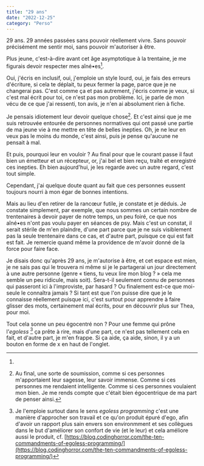 ```yaml
---
title: "29 ans"
date: "2022-12-25"
category: "Perso"
---
```


29 ans. 29 années passées sans pouvoir réellement vivre. Sans pouvoir
précisément me sentir moi, sans pouvoir m'autoriser à être.

Plus jeune, c'est-à-dire avant cet âge asymptotique à la trentaine, je me 
figurais devoir respecter mes aîné•es[^1]. 

[^1]:
Oui, j'écris en inclusif, oui, j'emploie un style lourd, oui, je fais des erreurs
d'écriture, si cela te déplait, tu peux fermer la page, parce que je ne
changerai pas. C'est comme ça et pas autrement, j'écris comme je veux, si c'est 
mal écrit pour toi, ce n'est pas mon problème. Ici, je parle de mon vécu de ce
que j'ai ressenti, ton avis, je n'en ai absolument rien à fiche.

Je pensais idiotement leur devoir quelque
chose[^2]. Et c'est ainsi que je me suis retrouvée entourée de personnes normatives
qui ont passé une partie de ma jeune vie à me mettre en tête de belles inepties.
Oh, je ne leur en veux pas le moins du monde, c'est ainsi, puis je pense 
qu'aucune ne pensait à mal.

[^2]: Au final, une sorte de soumission, comme si ces personnes m'apportaient
leur sagesse, leur savoir immense. Comme si ces personnes me rendaient
intelligente. Comme si ces personnes voulaient mon bien. Je me rends compte que
c'était bien égocentrique de ma part de penser ainsi.

Et puis, pourquoi leur en vouloir ? Au final pour que le courant passe il faut 
bien un émetteur et un récepteur, or, j'ai bel et bien reçu, traîté et
enregistré ces inepties. Eh bien aujourd'hui, je les regarde avec un autre
regard, c'est tout simple.

Cependant, j'ai quelque doute quant au fait que ces personnes eussent toujours
nourri à mon égar de bonnes intentions.

Mais au lieu d'en retirer de la rancœur futile, je constate et je déduis. Je
constate simplement, par exemple, que nous sommes un certain nombre de 
trentenaires à devoir payer de notre temps, un peu foiré, ce que nos aîné•es 
n'ont pas voulu payer en séances de psy. Mais c'est un constat, il serait 
stérile de m'en plaindre, d'une part parce que je ne suis visiblement pas la 
seule trentenaire dans ce cas, et d'autre part, puisque ce qui est fait est 
fait. Je remercie quand même la providence de m'avoir donné de la force pour 
faire face.

Je disais donc qu'après 29 ans, je m'autorise à être, et cet espace est mien, je
ne sais pas qui le trouvera ni même si je le partagerai un jour directement à
une autre personne (genre « tiens, tu veux lire mon blog ? » cela me semble un
peu ridicule, mais soit). Sera-t-il seulement connu de personnes qui passeront
ici à l'improviste, par hasard ? Ou finalement est-ce que moi-seule le connaîtra
jamais ? Si tant est que l'on puisse dire que je le connaisse réellement
puisque ici, c'est surtout pour apprendre à faire glisser des mots, certainement
mal écrits, pour en découvrir plus sur Thea, pour moi.

Tout cela sonne un peu égocentré non ? Pour une femme qui prône l'*egoless*
[^egoless] ça prête à rire, mais d'une part, ce n'est pas tellement cela en
fait, et d'autre part, je m'en frappe. Si ça aide, ça aide, sinon, il y a un
bouton en forme de x en haut de l'onglet.

[^egoless]: Je l'emploie surtout dans le sens *egoless programming* c'est une
manière d'approcher son travail et ce qu'on produit épuré d'ego, afin 
d'avoir un rapport plus sain envers son environmment et ses collègues dans le
but d'améliorer son confort de vie (et le leur) et cela améliore aussi le
produit, cf. [https://blog.codinghorror.com/the-ten-commandments-of-egoless-programming/](https://blog.codinghorror.com/the-ten-commandments-of-egoless-programming/)
